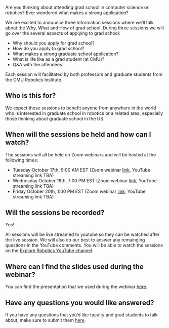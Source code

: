 Are you thinking about attending grad school in computer science or robotics? Ever wondered what makes a strong application?

We are excited to announce three information sessions where we’ll talk about the Why, What and How of grad school. During three sessions we will go over the several aspects of applying to grad school: 

* Why should you apply for grad school? 
* How do you apply to grad school?
* What makes a strong graduate school application?
* What is life like as a grad student (at CMU)? 
* Q&A with the attendees.

Each session will facilitated by both professors and graduate students from the CMU Robotics Institute. 

## Who is this for?
We expect these sessions to benefit anyone from anywhere in the world who is interested in graduate school in robotics or a related area, especially those thinking about graduate school in the US. 

## When will the sessions be held and how can I watch?

The sessions will all be held on Zoom webinars and will be hosted at the following times:
* Tuesday October 17th, 9:00 AM EST (Zoom webinar [link](https://us02web.zoom.us/j/89035901354?pwd=WGs0NlRnb3haYWRaVk4xSythZ3lVUT09), YouTube streaming link TBA)
* Wednesday October 18th, 7:00 PM EST (Zoom webinar [link](https://us02web.zoom.us/j/89134648317?pwd=NG5jNTVEeVNXQitBZzlWMjBiQVk3QT09), YouTube streaming link TBA)
* Friday October 20th, 1:00 PM EST (Zoom webinar [link](https://us02web.zoom.us/j/83476647986?pwd=NnlqNnl5aHZhYWlDQ1ptb2NqMnlSdz09), YouTube streaming link TBA)


## Will the sessions be recorded?
Yes! 

All sessions will be live streamed to youtube so they can be watched after the live session. We will also do our best to answer any remainging questions in the YouTube comments. You will be able to watch the sessions on the [Explore Robotics YouTube channel](https://www.youtube.com/@cmu_riss).

## Where can I find the slides used during the webinar? 
You can find the presentation that we used during the webinar [here](https://github.com/cmu-ri-resources/cmu-ri-resources.github.io/blob/fde963318c812ab5fd7a88d8a0209d3d0fd5bf8f/How_To_Apply_To_Grad_School.pdf).

## Have any questions you would like answered?

If you have any questions that you’d like faculty and grad students to talk about, make sure to submit them [here](https://forms.gle/8yL8MvyTQFaAbgs87).

<!-- <iframe width="420" height="315" src="http://www.youtube.com/embed/cA9xGrRpkuY" frameborder="0" allowfullscreen></iframe> -->

<!-- <a href="https://www.youtube.com/c/AirLab?sub_confirmation=1" class="button is-info"><i class="fab fa-youtube fa-2x"></i> &nbsp; Subscribe to our YouTube Channel</a> -->

<!-- Google tag (gtag.js) -->
<script async src="https://www.googletagmanager.com/gtag/js?id=G-GCTFHSBZQT"></script>
<script>
  window.dataLayer = window.dataLayer || [];
  function gtag(){dataLayer.push(arguments);}
  gtag('js', new Date());

  gtag('config', 'G-GCTFHSBZQT');
</script>
